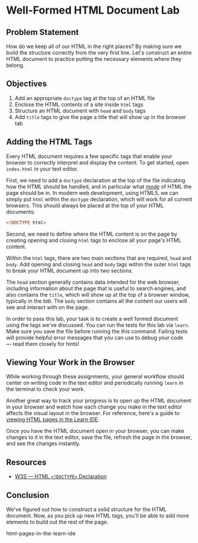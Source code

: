 # Well-Formed HTML Document Lab

## Problem Statement

How do we keep all of our HTML in the right places? By making sure we build the
structure correctly from the very first line. Let's construct an entire HTML
document to practice putting the necessary elements where they belong.

## Objectives

1. Add an appropriate `doctype` tag at the top of an HTML file
2. Enclose the HTML contents of a site inside `html` tags
3. Structure an HTML document with `head` and `body` tags
4. Add `title` tags to give the page a title that will show up in the browser
   tab

## Adding the HTML Tags

Every HTML document requires a few specific tags that enable your browser to
correctly interpret and display the content. To get started, open `index.html`
in your text editor.

First, we need to add a `doctype` declaration at the top of the file indicating
how the HTML should be handled, and in particular what
[_mode_](https://developer.mozilla.org/en-US/docs/Web/HTML/Quirks_Mode_and_Standards_Mode)
of HTML the page should be in. In modern web development, using HTML5, we can
simply put `html` within the `doctype` declaration, which will work for all
current browsers. This should always be placed at the top of your HTML
documents:

```html
<!DOCTYPE html>
```

Second, we need to define where the HTML content is on the page by creating
opening and closing `html` tags to enclose all your page's HTML content.

Within the `html` tags, there are two main sections that are required, `head`
and `body`. Add opening and closing `head` and `body` tags within the outer
`html` tags to break your HTML document up into two sections.

The `head` section generally contains data intended for the web browser,
including information about the page that is useful to search engines, and also
contains the `title`, which will show up at the top of a browser window,
typically in the _tab_. The `body` section contains all the content our users
will see and interact with on the page.

In order to pass this lab, your task is to create a well formed document using
the tags we've discussed. You can run the tests for this lab via `learn`. Make
sure you save the file before running the this command. Failing tests will provide
helpful error messages that you can use to debug your code — read them closely
for hints!

## Viewing Your Work in the Browser

While working through these assignments, your general workflow should center on
writing code in the text editor and periodically running `learn` in the
terminal to check your work.

Another great way to track your progress is to open up the HTML document in your
browser and watch how each change you make in the text editor affects the visual
layout in the browser. For reference, here's a guide to
[viewing HTML pages in the Learn IDE][help].

Once you have the HTML document open in your browser, you can make changes to it
in the text editor, save the file, refresh the page in the browser, and see the
changes instantly.

## Resources

* [W3S — HTML `<!DOCTYPE>` Declaration](https://www.w3schools.com/tags/tag_doctype.asp)

## Conclusion

We've figured out how to construct a solid structure for the HTML document. Now,
as you pick up new HTML tags, you'll be able to add more elements to build out
the rest of the page.

[help]: http://help.learn.co/the-learn-ide/common-ide-questions/viewing-
html-pages-in-the-learn-ide
